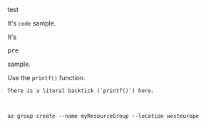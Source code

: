test


It's <code>code</code> sample.

It's <pre>pre</pre> sample.

Use the `printf()` function.

``There is a literal backtick (`printf()`) here.``


```c
 
```
  
```azurecli-interactive
az group create --name myResourceGroup --location westeurope
```


